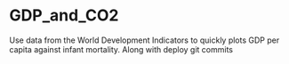 # GDP_and_CO2
Use data from the World Development Indicators to quickly plots GDP per capita against infant mortality.
Along with deploy git commits
